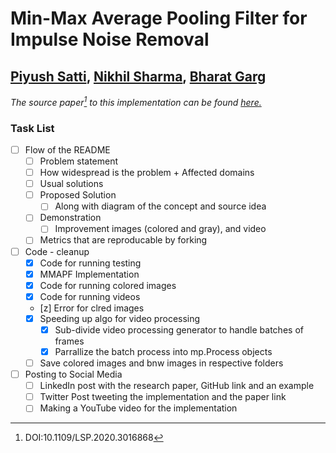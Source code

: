 # Min-Max Average Pooling Filter for Impulse Noise Removal
[Piyush Satti](https://scholar.google.com/citations?user=eR10c10AAAAJ&hl=en&oi=ao), [Nikhil Sharma](https://scholar.google.com/citations?user=wVlxsrsAAAAJ&hl=en), [Bharat Garg](https://scholar.google.com/citations?user=M_NAbSkAAAAJ&hl=en)
---
*The source paper[^1] to this implementation can be found [here.](https://ieeexplore.ieee.org/abstract/document/9169792)*

[^1]: DOI:10.1109/LSP.2020.3016868



### Task List
- [ ] Flow of the README
  - [ ] Problem statement
  - [ ] How widespread is the problem + Affected domains
  - [ ] Usual solutions
  - [ ] Proposed Solution
    - [ ] Along with diagram of the concept and source idea
  - [ ] Demonstration
    - [ ] Improvement images (colored and gray), and video
  - [ ] Metrics that are reproducable by forking
- [ ] Code - cleanup
  - [x] Code for running testing
  - [x] MMAPF Implementation
  - [x] Code for running colored images
  - [x] Code for running videos
  - [z] Error for clred images
  - [x] Speeding up algo for video processing
    - [x] Sub-divide video processing generator to handle batches of frames
    - [x] Parrallize the batch process into mp.Process objects
  - [ ] Save colored images and bnw images in respective folders
- [ ] Posting to Social Media
  - [ ] LinkedIn post with the research paper, GitHub link and an example
  - [ ] Twitter Post tweeting the implementation and the paper link
  - [ ] Making a YouTube video for the implementation